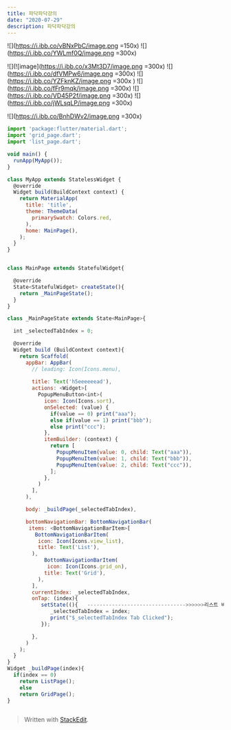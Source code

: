 ```yaml
---
title: 파닥파닥강의 
date: "2020-07-29"
description: 파닥파닥강의 
---
```


![](https://i.ibb.co/vBNxPbC/image.png =150x)
![](https://i.ibb.co/YWLmf0Q/image.png =300x)

![](![image](https://i.ibb.co/x3Mt3D7/image.png =300x)
![](https://i.ibb.co/dfVMPw6/image.png =300x)
![](https://i.ibb.co/YZFknKZ/image.png =300x )
![](https://i.ibb.co/fFr9mqk/image.png =300x)
![](https://i.ibb.co/VD45P2f/image.png =300x)
![](https://i.ibb.co/jWLsqLP/image.png =300x)

![](https://i.ibb.co/BnhDWv2/image.png =300x)
```js
import 'package:flutter/material.dart';
import 'grid_page.dart';
import 'list_page.dart';

void main() {
  runApp(MyApp());
}

class MyApp extends StatelessWidget {
  @override
  Widget build(BuildContext context) {
    return MaterialApp(
      title: 'title',
      theme: ThemeData(
        primarySwatch: Colors.red,
      ),
      home: MainPage(),
    );
  }
}


class MainPage extends StatefulWidget{

  @override
  State<StatefulWidget> createState(){
    return _MainPageState();
  }
}

class _MainPageState extends State<MainPage>{

  int _selectedTabIndex = 0;

  @override
  Widget build (BuildContext context){
    return Scaffold(
      appBar: AppBar(
        // leading: Icon(Icons.menu),
      
        title: Text('h5eeeeeead'),
        actions: <Widget>[
          PopupMenuButton<int>(
            icon: Icon(Icons.sort),
            onSelected: (value) {
              if(value == 0) print("aaa");
              else if(value == 1) print("bbb");
              else print("ccc");
            },
            itemBuilder: (context) {
              return [
                PopupMenuItem(value: 0, child: Text("aaa")),
                PopupMenuItem(value: 1, child: Text("bbb")),
                PopupMenuItem(value: 2, child: Text("ccc")),
              ];
            },
          )
        ],
      ),

      body: _buildPage(_selectedTabIndex),

      bottomNavigationBar: BottomNavigationBar(
       items: <BottomNavigationBarItem>[
         BottomNavigationBarItem(
          icon: Icon(Icons.view_list),
          title: Text('List'),
        ),
            BottomNavigationBarItem(
             icon: Icon(Icons.grid_on),
            title: Text('Grid'),
          ),
        ],
        currentIndex: _selectedTabIndex,
        onTap: (index){
           setState((){   -------------------------------->>>>>>리스트 버튼 선택 
              _selectedTabIndex = index;
              print("$_selectedTabIndex Tab Clicked");
           });

        },
      )
    );
  }
}
Widget _buildPage(index){
  if(index == 0)
    return ListPage();
    else 
    return GridPage();
}



```
> Written with [StackEdit](https://stackedit.io/).
<!--stackedit_data:
eyJoaXN0b3J5IjpbMTkxOTA2NjEzLC0xODA2OTEwMzg3LC0xND
czOTQwMjI0LDgwODI4NzAxMiwxNDQ3OTI3MTc5XX0=
-->
